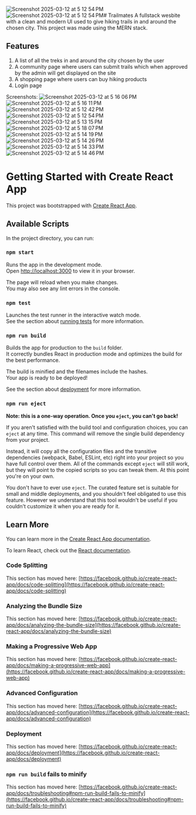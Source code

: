 ![Screenshot 2025-03-12 at 5 12 54 PM](https://github.com/user-attachments/assets/28fa5b89-1322-4cae-9be0-0b6ca5738d9f)![Screenshot 2025-03-12 at 5 12 54 PM](https://github.com/user-attachments/assets/b09a1eae-0ccd-41b8-9448-3116b835ec59)# Trailmates
A fullstack wesbite with a clean and modern UI used to give hiking trails in and around the chosen city. This project was made using the MERN stack.

## Features
1. A list of all the treks in and around the city chosen by the user
2. A community page where users can submit trails which when approved by the admin will get displayed on the site
3. A shopping page where users can buy hiking products
4. Login page

Screenshots:
![Screenshot 2025-03-12 at 5 16 06 PM](https://github.com/user-attachments/assets/30766f56-1278-4318-870b-0e9c2102daee)
![Screenshot 2025-03-12 at 5 16 11 PM](https://github.com/user-attachments/assets/45c4c072-9df5-44e5-97c1-c39c3051e8b8)
![Screenshot 2025-03-12 at 5 12 42 PM](https://github.com/user-attachments/assets/7523712b-b3f6-4f17-9303-b6b6f327361b)
![Screenshot 2025-03-12 at 5 12 54 PM](https://github.com/user-attachments/assets/bcd7868a-cc69-4778-8b81-4fd45957e747)
![Screenshot 2025-03-12 at 5 13 15 PM](https://github.com/user-attachments/assets/3539ccdd-4820-4365-9498-3f649b8041f7)
![Screenshot 2025-03-12 at 5 18 07 PM](https://github.com/user-attachments/assets/cde29291-2771-4255-bd9a-4defa1f140d1)
![Screenshot 2025-03-12 at 5 14 19 PM](https://github.com/user-attachments/assets/c7b81898-6194-4c0b-9a4d-7543cc766ecb)
![Screenshot 2025-03-12 at 5 14 26 PM](https://github.com/user-attachments/assets/667f51bd-2a3f-4c10-b1f6-4a3e9eb6cbb2)
![Screenshot 2025-03-12 at 5 14 33 PM](https://github.com/user-attachments/assets/14479c3e-93b0-4dd0-9506-0604b2ddde46)
![Screenshot 2025-03-12 at 5 14 46 PM](https://github.com/user-attachments/assets/e8535e07-dec5-4858-be67-28b7d2c181ab)


# Getting Started with Create React App

This project was bootstrapped with [Create React App](https://github.com/facebook/create-react-app).

## Available Scripts

In the project directory, you can run:

### `npm start`

Runs the app in the development mode.\
Open [http://localhost:3000](http://localhost:3000) to view it in your browser.

The page will reload when you make changes.\
You may also see any lint errors in the console.

### `npm test`

Launches the test runner in the interactive watch mode.\
See the section about [running tests](https://facebook.github.io/create-react-app/docs/running-tests) for more information.

### `npm run build`

Builds the app for production to the `build` folder.\
It correctly bundles React in production mode and optimizes the build for the best performance.

The build is minified and the filenames include the hashes.\
Your app is ready to be deployed!

See the section about [deployment](https://facebook.github.io/create-react-app/docs/deployment) for more information.

### `npm run eject`

**Note: this is a one-way operation. Once you `eject`, you can't go back!**

If you aren't satisfied with the build tool and configuration choices, you can `eject` at any time. This command will remove the single build dependency from your project.

Instead, it will copy all the configuration files and the transitive dependencies (webpack, Babel, ESLint, etc) right into your project so you have full control over them. All of the commands except `eject` will still work, but they will point to the copied scripts so you can tweak them. At this point you're on your own.

You don't have to ever use `eject`. The curated feature set is suitable for small and middle deployments, and you shouldn't feel obligated to use this feature. However we understand that this tool wouldn't be useful if you couldn't customize it when you are ready for it.

## Learn More

You can learn more in the [Create React App documentation](https://facebook.github.io/create-react-app/docs/getting-started).

To learn React, check out the [React documentation](https://reactjs.org/).

### Code Splitting

This section has moved here: [https://facebook.github.io/create-react-app/docs/code-splitting](https://facebook.github.io/create-react-app/docs/code-splitting)

### Analyzing the Bundle Size

This section has moved here: [https://facebook.github.io/create-react-app/docs/analyzing-the-bundle-size](https://facebook.github.io/create-react-app/docs/analyzing-the-bundle-size)

### Making a Progressive Web App

This section has moved here: [https://facebook.github.io/create-react-app/docs/making-a-progressive-web-app](https://facebook.github.io/create-react-app/docs/making-a-progressive-web-app)

### Advanced Configuration

This section has moved here: [https://facebook.github.io/create-react-app/docs/advanced-configuration](https://facebook.github.io/create-react-app/docs/advanced-configuration)

### Deployment

This section has moved here: [https://facebook.github.io/create-react-app/docs/deployment](https://facebook.github.io/create-react-app/docs/deployment)

### `npm run build` fails to minify

This section has moved here: [https://facebook.github.io/create-react-app/docs/troubleshooting#npm-run-build-fails-to-minify](https://facebook.github.io/create-react-app/docs/troubleshooting#npm-run-build-fails-to-minify)
